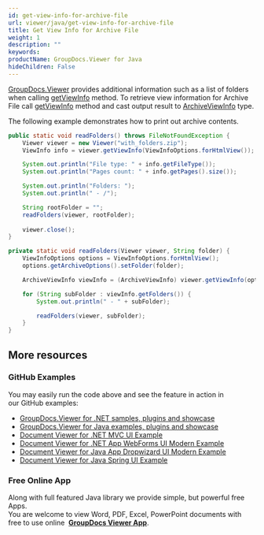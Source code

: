 ```yaml
---
id: get-view-info-for-archive-file
url: viewer/java/get-view-info-for-archive-file
title: Get View Info for Archive File
weight: 1
description: ""
keywords: 
productName: GroupDocs.Viewer for Java
hideChildren: False
---
```

[GroupDocs.Viewer](https://products.groupdocs.com/viewer/java) provides additional information such as a list of folders when calling [getViewInfo](https://apireference.groupdocs.com/java/viewer/com.groupdocs.viewer/Viewer#getViewInfo(com.groupdocs.viewer.options.ViewInfoOptions)) method. To retrieve view information for Archive File call [getViewInfo](https://apireference.groupdocs.com/java/viewer/com.groupdocs.viewer/Viewer#getViewInfo(com.groupdocs.viewer.options.ViewInfoOptions)) method and cast output result to [ArchiveViewInfo](https://apireference.groupdocs.com/java/viewer/com.groupdocs.viewer.results/ArchiveViewInfo) type.

The following example demonstrates how to print out archive contents.

```java
public static void readFolders() throws FileNotFoundException {
    Viewer viewer = new Viewer("with_folders.zip");
    ViewInfo info = viewer.getViewInfo(ViewInfoOptions.forHtmlView());

    System.out.println("File type: " + info.getFileType());
    System.out.println("Pages count: " + info.getPages().size());

    System.out.println("Folders: ");
    System.out.println(" - /");

    String rootFolder = "";
    readFolders(viewer, rootFolder);
 
	viewer.close();
}

private static void readFolders(Viewer viewer, String folder) {
    ViewInfoOptions options = ViewInfoOptions.forHtmlView();
    options.getArchiveOptions().setFolder(folder);

    ArchiveViewInfo viewInfo = (ArchiveViewInfo) viewer.getViewInfo(options);

    for (String subFolder : viewInfo.getFolders()) {
        System.out.println(" - " + subFolder);

        readFolders(viewer, subFolder);
    }
}
```

## More resources
### GitHub Examples
You may easily run the code above and see the feature in action in our GitHub examples:
*   [GroupDocs.Viewer for .NET samples, plugins and showcase](https://github.com/groupdocs-viewer/GroupDocs.Viewer-for-.NET)    
*   [GroupDocs.Viewer for Java examples, plugins and showcase](https://github.com/groupdocs-viewer/GroupDocs.Viewer-for-Java)    
*   [Document Viewer for .NET MVC UI Example](https://github.com/groupdocs-viewer/GroupDocs.Viewer-for-.NET-MVC)    
*   [Document Viewer for .NET App WebForms UI Modern Example](https://github.com/groupdocs-viewer/GroupDocs.Viewer-for-.NET-WebForms)    
*   [Document Viewer for Java App Dropwizard UI Modern Example](https://github.com/groupdocs-viewer/GroupDocs.Viewer-for-Java-Dropwizard)    
*   [Document Viewer for Java Spring UI Example](https://github.com/groupdocs-viewer/GroupDocs.Viewer-for-Java-Spring)
    
### Free Online App
Along with full featured Java library we provide simple, but powerful free Apps.  
You are welcome to view Word, PDF, Excel, PowerPoint documents with free to use online  **[GroupDocs Viewer App](https://products.groupdocs.app/viewer)**.